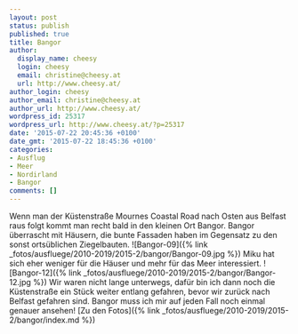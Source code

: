 ```yaml
---
layout: post
status: publish
published: true
title: Bangor
author:
  display_name: cheesy
  login: cheesy
  email: christine@cheesy.at
  url: http://www.cheesy.at/
author_login: cheesy
author_email: christine@cheesy.at
author_url: http://www.cheesy.at/
wordpress_id: 25317
wordpress_url: http://www.cheesy.at/?p=25317
date: '2015-07-22 20:45:36 +0100'
date_gmt: '2015-07-22 18:45:36 +0100'
categories:
- Ausflug
- Meer
- Nordirland
- Bangor
comments: []
---
```

Wenn man der Küstenstraße Mournes Coastal Road nach Osten aus Belfast raus folgt kommt man recht bald in den kleinen Ort Bangor. Bangor überrascht mit Häusern, die bunte Fassaden haben im Gegensatz zu den sonst ortsüblichen Ziegelbauten.
![Bangor-09]({% link _fotos/ausfluege/2010-2019/2015-2/bangor/Bangor-09.jpg %})
Miku hat sich eher weniger für die Häuser und mehr für das Meer interessiert.
![Bangor-12]({% link _fotos/ausfluege/2010-2019/2015-2/bangor/Bangor-12.jpg %})
Wir waren nicht lange unterwegs, dafür bin ich dann noch die Küstenstraße ein Stück weiter entlang gefahren, bevor wir zurück nach Belfast gefahren sind. Bangor muss ich mir auf jeden Fall noch einmal genauer ansehen!
[Zu den Fotos]({% link _fotos/ausfluege/2010-2019/2015-2/bangor/index.md %})
